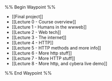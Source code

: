 %% Begin Waypoint %%
- [[Final project]]
- [[Lecture 0 - Course overview]]
- [[Lecture 1 - Humans in the wwweb]]
- [[Lecture 2 - Web tech]]
- [[Lecture 3 - The internet]]
- [[Lecture 4 - HTTP]]
- [[Lecture 5 - HTTP methods and more info]]
- [[Lecture 6 - More http stuff]]
- [[Lecture 7 -  More HTTP stuff]]
- [[Lecture 8 - More http, and cybera live demo]]

%% End Waypoint %%